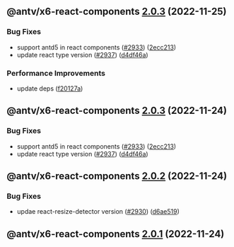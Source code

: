 ## @antv/x6-react-components [2.0.3](https://github.com/antvis/x6/compare/@antv/x6-react-components@2.0.2...@antv/x6-react-components@2.0.3) (2022-11-25)


### Bug Fixes

* support antd5 in react components ([#2933](https://github.com/antvis/x6/issues/2933)) ([2ecc213](https://github.com/antvis/x6/commit/2ecc213094250b476b533b444c0f3716f88b7987))
* update react type version ([#2937](https://github.com/antvis/x6/issues/2937)) ([d4df46a](https://github.com/antvis/x6/commit/d4df46ab40c0f2fb6e7a76fc0083d7b4710555b9))


### Performance Improvements

* update deps ([f20127a](https://github.com/antvis/x6/commit/f20127af555d9b7beaac3a07ac308d5c0d4e53a3))

## @antv/x6-react-components [2.0.3](https://github.com/antvis/x6/compare/@antv/x6-react-components@2.0.2...@antv/x6-react-components@2.0.3) (2022-11-24)


### Bug Fixes

* support antd5 in react components ([#2933](https://github.com/antvis/x6/issues/2933)) ([2ecc213](https://github.com/antvis/x6/commit/2ecc213094250b476b533b444c0f3716f88b7987))
* update react type version ([#2937](https://github.com/antvis/x6/issues/2937)) ([d4df46a](https://github.com/antvis/x6/commit/d4df46ab40c0f2fb6e7a76fc0083d7b4710555b9))

## @antv/x6-react-components [2.0.2](https://github.com/antvis/x6/compare/@antv/x6-react-components@2.0.1...@antv/x6-react-components@2.0.2) (2022-11-24)


### Bug Fixes

* updae react-resize-detector version ([#2930](https://github.com/antvis/x6/issues/2930)) ([d6ae519](https://github.com/antvis/x6/commit/d6ae5199c00be6429a828f537b194adddd2b6aeb))

## @antv/x6-react-components [2.0.1](https://github.com/antvis/x6/compare/@antv/x6-react-components@2.0.0...@antv/x6-react-components@2.0.1) (2022-11-24)
